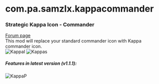 # com.pa.samzlx.kappacommander
<h3>Strategic Kappa Icon - Commander</h3>

<a href="https://forums.uberent.com/threads/rel-client-strategic-kappa-icon-commander.71368/">Forum page</a>
<br>
This mod will replace your standard commander icon with Kappa commander icon.
<br>
<img src="http://i.imgur.com/QB78Nq9.png" alt="KappaI"></img>
<img src="http://i.imgur.com/y4Hpm2n.png" alt="Kappas"></img>
<br>
<h5>Features in latest version (v1.1.1): </h5>
<img src="http://i.imgur.com/p4fWGs7.gif" alt="KappaP"></img>

